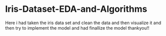 # Iris-Dataset-EDA-and-Algorithms
Here i had taken the iris data set and clean the data and then visualize it and then try to implement the model and had finallize the model
thankyou!!
